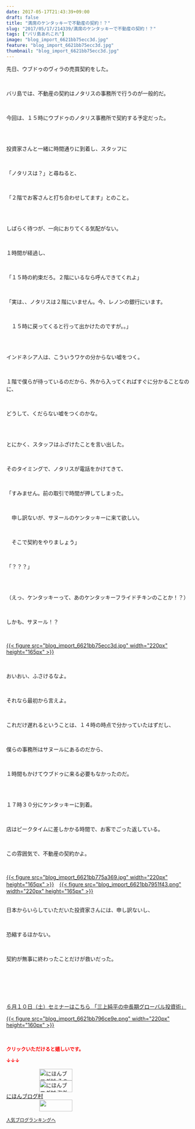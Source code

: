 ```yaml
---
date: 2017-05-17T21:43:39+09:00
draft: false
title: "満席のケンタッキーで不動産の契約！？"
slug: "2017/05/17/214339/満席のケンタッキーで不動産の契約！？"
tags: ["バリ島あれこれ"]
image: "blog_import_6621bb75ecc3d.jpg"
feature: "blog_import_6621bb75ecc3d.jpg"
thumbnail: "blog_import_6621bb75ecc3d.jpg"
---
```

<p>先日、ウブドゥのヴィラの売買契約をした。</p><p> </p><p>バリ島では、不動産の契約はノタリスの事務所で行うのが一般的だ。</p><p> </p><p>今回は、１５時にウブドゥのノタリス事務所で契約する予定だった。</p><p> </p><p><br/>投資家さんと一緒に時間通りに到着し、スタッフに</p><p> </p><p>「ノタリスは？」と尋ねると、</p><p> </p><p>「２階でお客さんと打ち合わせしてます」とのこと。</p><p> </p><p><br/>しばらく待つが、一向におりてくる気配がない。</p><p> </p><p>１時間が経過し、</p><p> </p><p>「１５時の約束だろ。２階にいるなら呼んできてくれよ」</p><p> </p><p>「実は、、ノタリスは２階にいません。今、レノンの銀行にいます。</p><p> </p><p>　１５時に戻ってくると行って出かけたのですが。。」</p><p> </p><p><br/>インドネシア人は、こういうワケの分からない嘘をつく。</p><p> </p><p>１階で僕らが待っているのだから、外から入ってくればすぐに分かることなのに、</p><p> </p><p>どうして、くだらない嘘をつくのかな。</p><p> </p><p><br/>とにかく、スタッフはふざけたことを言い出した。</p><p> </p><p>そのタイミングで、ノタリスが電話をかけてきて、</p><p> </p><p>「すみません。前の取引で時間が押してしまった。</p><p> </p><p>　申し訳ないが、サヌールのケンタッキーに来て欲しい。</p><p> </p><p>　そこで契約をやりましょう」</p><p> </p><p>「？？？」</p><p> </p><p><br/>（えっ、ケンタッキーって、あのケンタッキーフライドチキンのことか！？）</p><p> </p><p>しかも、サヌール！？</p><p> </p><p><a href="blog_import_6621bb75ecc3d.jpg">{{< figure src="blog_import_6621bb75ecc3d.jpg" width="220px" height="165px" >}}</a></p><p> </p><p>おいおい、ふさけるなよ。</p><p> </p><p>それなら最初から言えよ。</p><p> </p><p>これだけ遅れるということは、１４時の時点で分かっていたはずだし、</p><p> </p><p>僕らの事務所はサヌールにあるのだから、</p><p> </p><p>１時間もかけてウブドゥに来る必要もなかったのだ。</p><p> </p><p><br/>１７時３０分にケンタッキーに到着。</p><p> </p><p>店はピークタイムに差しかかる時間で、お客でごった返している。</p><p> </p><p>この雰囲気で、不動産の契約かよ。</p><p> </p><p><a href="blog_import_6621bb775a369.jpg">{{< figure src="blog_import_6621bb775a369.jpg" width="220px" height="165px" >}}</a>　<a href="blog_import_6621bb7951f43.png">{{< figure src="blog_import_6621bb7951f43.png" width="220px" height="165px" >}}</a></p><p><br/>日本からいらしていただいた投資家さんには、申し訳ないし、</p><p> </p><p>恐縮するほかない。</p><p> </p><p>契約が無事に終わったことだけが救いだった。</p><p> </p><p> </p><p> </p><p><a href="10_ek" target="_blank">６月１０日（土）セミナーはこちら 「三上純平の中長期グローバル投資術」</a></p><p><a href="10_ek" target="_blank">{{< figure src="blog_import_6621bb796ce9e.png" width="220px" height="160px" >}}</a></p><p> </p><p><font color="#ff0000" size="2"><strong>クリックいただけると嬉しいです。</strong></font></p><p><font color="#ff0000" size="2"><strong>↓↓↓</strong></font></p><p><a href="ranking.html?p_cid=01260127" id="&amp;blogmura_banner" target="_blank"><img alt="にほんブログ村 その他生活ブログ 不動産投資へ" border="0" height="31" src="data:image/svg+xml;charset=utf-8,%3Csvg%20xmlns%3D%22http%3A%2F%2Fwww.w3.org%2F2000%2Fsvg%22%20title%3D%22Placeholder%20for%20Images%22%20role%3D%22presentation%22%20viewBox%3D%220%200%2088%2031%22%20%2F%3E" width="88" data-src="//life.blogmura.com/hudousantoushi/img/hudousantoushi88_31.gif" style="aspect-ratio: auto 88 / 31;"/><noscript><img alt="にほんブログ村 その他生活ブログ 不動産投資へ" border="0" height="31" src="//life.blogmura.com/hudousantoushi/img/hudousantoushi88_31.gif" width="88"></noscript></a><br/><a href="ranking.html?p_cid=01260127" target="_blank"><img alt="にほんブログ村 海外生活ブログ バリ島情報へ" border="0" height="31" src="data:image/svg+xml;charset=utf-8,%3Csvg%20xmlns%3D%22http%3A%2F%2Fwww.w3.org%2F2000%2Fsvg%22%20title%3D%22Placeholder%20for%20Images%22%20role%3D%22presentation%22%20viewBox%3D%220%200%2088%2031%22%20%2F%3E" width="88" data-src="https://img-proxy.blog-video.jp/images?url=http%3A%2F%2Foverseas.blogmura.com%2Fbali%2Fimg%2Fbali88_31.gif" style="aspect-ratio: auto 88 / 31;"/><noscript><img alt="にほんブログ村 海外生活ブログ バリ島情報へ" border="0" height="31" src="https://img-proxy.blog-video.jp/images?url=http%3A%2F%2Foverseas.blogmura.com%2Fbali%2Fimg%2Fbali88_31.gif" width="88"></noscript></a><br/><a href="ranking.html?p_cid=01260127" target="_blank">にほんブログ村</a><br/><a href="link.php?1804582" title="人気ブログランキングへ"><img border="0" height="31" src="data:image/svg+xml;charset=utf-8,%3Csvg%20xmlns%3D%22http%3A%2F%2Fwww.w3.org%2F2000%2Fsvg%22%20title%3D%22Placeholder%20for%20Images%22%20role%3D%22presentation%22%20viewBox%3D%220%200%2088%2031%22%20%2F%3E" width="88" data-src="https://blog.with2.net/img/banner/banner_22.gif" style="aspect-ratio: auto 88 / 31;"/><noscript><img border="0" height="31" src="https://blog.with2.net/img/banner/banner_22.gif" width="88"></noscript></a></p><p><a href="link.php?1804582" style="font-size: 12px;">人気ブログランキングへ</a></p>

